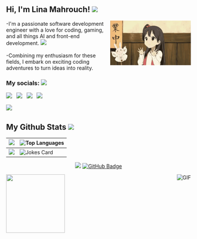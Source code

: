 <div><h2> Hi, I'm Lina Mahrouch! <img src="https://media.giphy.com/media/mGcNjsfWAjY5AEZNw6/giphy.gif" width="50"></h2>
<img align='right' src="https://github.com/LinaMahrouch/LinaMahrouch/blob/main/hello.gif">
  <p align="left">-I'm a passionate software development engineer with a love for coding, gaming, and all things AI and front-end development. <img src="https://media.giphy.com/media/cQSjIBgUC2NbMKEm9q/giphy.gif" width="40"  ><br><br>-Combining my enthusiasm for these fields, I embark on exciting coding adventures to turn ideas into reality.
<h3>My socials: <img src="https://media.giphy.com/media/WUlplcMpOCEmTGBtBW/giphy.gif" width="30"></h3>
</div>
<a href="https://twitter.com/lina_vlr"><img src="https://img.shields.io/badge/Twitter-1DA1F2?style=for-the-badge&logo=twitter&logoColor=white"></img></a>&nbsp;&nbsp; <a href="https://ma.linkedin.com/in/lina-mahrouch-733214223"><img src="https://img.shields.io/badge/LinkedIn-0077B5?style=for-the-badge&logo=linkedin&logoColor=white"></img></a>&nbsp;&nbsp; <a href="https://discord.gg/ssFJDMVcgq"><img src="https://img.shields.io/badge/Discord-5865F2?style=for-the-badge&logo=Discord&logoColor=white"></img></a>&nbsp;&nbsp; <a href="https://www.instagram.com/elina_codes/"><img src="https://img.shields.io/badge/Instagram-E4405F?style=for-the-badge&logo=Instagram&logoColor=white"></img></a>&nbsp;&nbsp;

<!--Trap--:)-->
<a href="https://github.com/404"><img src="https://user-images.githubusercontent.com/73097560/115834477-dbab4500-a447-11eb-908a-139a6edaec5c.gif"></a>
## My Github Stats <img src="https://media.giphy.com/media/2C6rrUPtCpQUojg2hh/giphy.gif" width="80">
| ![](https://github-readme-stats.vercel.app/api?username=linamahrouch&show_icons=true&bg_color=45,fc00ff,00dbde&title_color=fff&text_color=fff) | ![Top Languages](https://github-readme-stats.vercel.app/api/top-langs/?username=linamahrouch) |
| --- | --- |
| ![](https://github-readme-streak-stats.herokuapp.com/?user=linamahrouch) | ![Jokes Card](https://readme-jokes.vercel.app/api?bgColor=%23073b4c&textColor=%2306d6a0&aColor=%2306d6a0&borderColor=%2306d6a0) |




<p align='center'><img src='https://visitor-badge.laobi.icu/badge?page_id=LinaMahrouch'> <a href="https://github.com/linamahrouch?tab=followers"><img src="https://img.shields.io/github/followers/linamahrouch?label=Followers&style=social" alt="GitHub Badge"></a>
</p>
<img align="right" alt="GIF" height="160px" src="https://media.giphy.com/media/v1.Y2lkPTc5MGI3NjExamNvMnZ4bHJkMmlhN2NvcHJncmMzbjNrejhma2M1c3FjY2YwZjE5OSZlcD12MV9pbnRlcm5hbF9naWZfYnlfaWQmY3Q9cw/Y3V6FrLNctGTrICM0d/giphy.gif" />
<img src="https://media.giphy.com/media/8q0MYyDT3v1JTPhfKc/giphy.gif" height="160px" width="160px"> 






